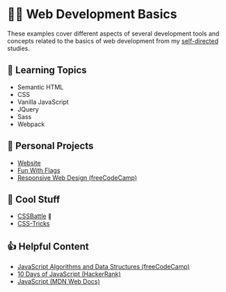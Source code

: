 # :man_technologist: Web Development Basics

These examples cover different aspects of several development tools and concepts related to the basics of web development from my [self-directed](https://github.com/DanielBrito/self-learning) studies.

## 📑 Learning Topics

- Semantic HTML
- CSS
- Vanilla JavaScript
- JQuery
- Sass
- Webpack

## 🚀 Personal Projects

- [Website](https://danielbrito.github.io/)
- [Fun With Flags](https://github.com/DanielBrito/fun-with-flags)
- [Responsive Web Design (freeCodeCamp)](https://codepen.io/collection/nkmzqa)

## 🎉 Cool Stuff

- [CSSBattle](https://cssbattle.dev/) <a href="https://cssbattle.dev/player/danielbrito" style="text-decoration: none; font-size: 12px" title="My profile">👤</a>
- [CSS-Tricks](https://css-tricks.com/)

## 👍 Helpful Content

- [JavaScript Algorithms and Data Structures (freeCodeCamp)](https://www.freecodecamp.org/learn/javascript-algorithms-and-data-structures/)
- [10 Days of JavaScript (HackerRank)](https://www.hackerrank.com/domains/tutorials/10-days-of-javascript)
- [JavaScript (MDN Web Docs)](https://developer.mozilla.org/en-US/docs/Web/JavaScript)
